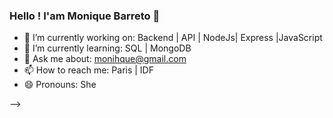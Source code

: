 ### Hello ! I'am Monique Barreto  👋

- 🔭 I’m currently working on: Backend | API | NodeJs| Express |JavaScript 
- 🌱 I’m currently learning:  SQL | MongoDB
- 💬 Ask me about: monihque@gmail.com
- 📫 How to reach me: Paris | IDF
- 😄 Pronouns: She 

-->

<div> 
<a href="https://github.com/MoniqueBarreto">
